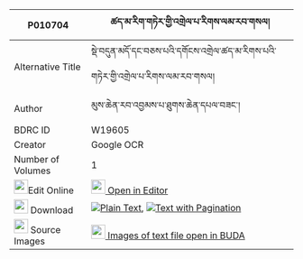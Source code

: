 |P010704|ཚད་མ་རིག་གཏེར་གྱི་འགྲེལ་པ་རིགས་ལམ་རབ་གསལ། 
| --- | --- 
|Alternative Title |སྡེ་བདུན་མདོ་དང་བཅས་པའི་དགོངས་འགྲེལ་ཚད་མ་རིགས་པའི་གཏེར་གྱི་འགྲེལ་པ་རིགས་ལམ་རབ་གསལ།
|Author| མུས་ཆེན་རབ་འབྱམས་པ་ཐུགས་ཆེན་དཔལ་བཟང་།
|BDRC ID | W19605
|Creator | Google OCR
|Number of Volumes| 1
|<img width="25" src="https://img.icons8.com/color/25/000000/edit-property.png">Edit Online| [<img width="25" src="https://avatars.githubusercontent.com/u/45091458?s=200&v=4"> Open in Editor](http://editor.openpecha.org/P010704)
|<img width="25" src="https://img.icons8.com/fluent/48/000000/download-2.png"/>  Download | [![](https://img.icons8.com/color/20/000000/txt.png)Plain Text](https://github.com/Openpecha/P010704/releases/download/v1/tsema_rik_ter_gyi_drelpa_rikla_plain_P010704.zip), [![](https://img.icons8.com/color/20/000000/txt.png)Text with Pagination](https://github.com/Openpecha/P010704/releases/download/v1/tsema_rik_ter_gyi_drelpa_rikla_pages_P010704.zip)
|<img width="25" src="https://img.icons8.com/plasticine/100/000000/pictures-folder.png"/>  Source Images | [<img width="25" src="https://library.bdrc.io/icons/BUDA-small.svg"> Images of text file open in BUDA](https://library.bdrc.io/show/bdr:W19605)